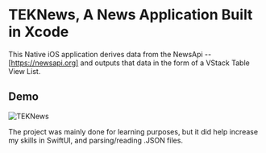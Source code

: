 # TEKNews, A News Application Built in Xcode

This Native iOS application derives data from the NewsApi -- [https://newsapi.org] and outputs that data in the form of a VStack Table View List. 

## Demo

![TEKNews](AppDemo.png)





The project was mainly done for learning purposes, but it did help increase my skills in SwiftUI, and parsing/reading .JSON files.

